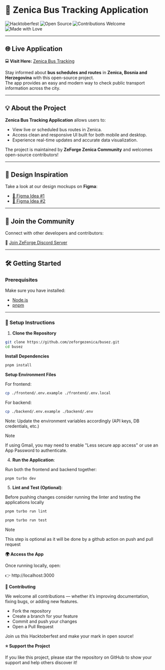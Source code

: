 # 🚌 Zenica Bus Tracking Application

![Hacktoberfest](https://img.shields.io/badge/Hacktoberfest-2025-blueviolet?style=for-the-badge)
![Open Source](https://img.shields.io/badge/Open--Source-💻-success?style=for-the-badge)
![Contributions Welcome](https://img.shields.io/badge/Contributions-Welcome-brightgreen?style=for-the-badge)
![Made with Love](https://img.shields.io/badge/Made%20with-Love-orange?style=for-the-badge)

---

## 🌐 Live Application

🚍 **Visit Here:** [Zenica Bus Tracking](https://kadjebus.zeforge.ba)

Stay informed about **bus schedules and routes** in **Zenica, Bosnia and Herzegovina** with this open-source project.  
The app provides an easy and modern way to check public transport information across the city.

---

## 💡 About the Project

**Zenica Bus Tracking Application** allows users to:

- View live or scheduled bus routes in Zenica.
- Access clean and responsive UI built for both mobile and desktop.
- Experience real-time updates and accurate data visualization.

The project is maintained by **ZeForge Zenica Community** and welcomes open-source contributors!

---

## 🎨 Design Inspiration

Take a look at our design mockups on **Figma**:

- [🎨 Figma Idea #1](https://www.figma.com/design/Evsz1Ttu66byoB9j1dneq6/Untitled?node-id=2-2&t=tdBFS2mRirxmebKC-1)
- [🎨 Figma Idea #2](https://www.figma.com/design/5fO5ky3p3nOG1QhNoGyefi/Kad-je-bus?node-id=0-1&t=CgSKo3MISOQGqgrU-1)

---

## 🤝 Join the Community

Connect with other developers and contributors:

💬 [Join ZeForge Discord Server](https://discord.gg/x2enz95pDF)

---

## 🛠️ Getting Started

### Prerequisites

Make sure you have installed:

- [Node.js](https://nodejs.org/en/download/)
- [pnpm](https://pnpm.io/installation)

---

### 🚀 Setup Instructions

1. **Clone the Repository**

```bash
git clone https://github.com/zeforgezenica/busez.git
cd busez
```

**Install Dependencies**

```bash
pnpm install
```

**Setup Environment Files**

For frontend:

```bash
cp ./frontend/.env.example ./frontend/.env.local
```

For backend:

```bash
cp ./backend/.env.example ./backend/.env
```

Note: Update the environment variables accordingly (API keys, DB credentials, etc.)

> [!NOTE]  
> If using Gmail, you may need to enable "Less secure app access" or use an App Password to authenticate.

4. **Run the Application**:

Run both the frontend and backend together:

```bash
pnpm turbo dev
```

5. **Lint and Test (Optional)**:

Before pushing changes consider running the linter and testing the applications locally

```bash
pnpm turbo run lint
```

```bash
pnpm turbo run test
```

> [!NOTE]  
> This step is optional as it will be done by a github action on push and pull request

**🌍 Access the App**

Once running locally, open:

👉 http://localhost:3000

**💪 Contributing**

We welcome all contributions — whether it’s improving documentation, fixing bugs, or adding new features.

- Fork the repository
- Create a branch for your feature
- Commit and push your changes
- Open a Pull Request

Join us this Hacktoberfest and make your mark in open source!

**⭐ Support the Project**

If you like this project, please star the repository on GitHub to show your support and help others discover it!
